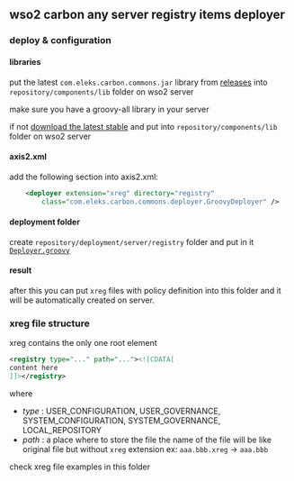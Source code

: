 ## wso2 carbon any server registry items deployer
### deploy & configuration
#### libraries
put the latest `com.eleks.carbon.commons.jar` library from [releases](https://github.com/eleks/com.eleks.carbon.commons/releases) into `repository/components/lib` folder on wso2 server

make sure you have a groovy-all library in your server 

if not [download the latest stable](https://mvnrepository.com/artifact/org.codehaus.groovy/groovy-all) and put into `repository/components/lib` folder on wso2 server

#### axis2.xml 
add the following section into axis2.xml:

```xml
    <deployer extension="xreg" directory="registry" 
        class="com.eleks.carbon.commons.deployer.GroovyDeployer" />
```

#### deployment folder

create `repository/deployment/server/registry` folder and put in it [`Deployer.groovy`](./Deployer.groovy)

#### result

after this you can put `xreg` files with policy definition into this folder and it will be automatically created on server. 

### xreg file structure

xreg contains the only one root element

```xml
<registry type="..." path="..."><![CDATA[
content here
]]></registry>
```

where

- *type* : USER_CONFIGURATION,  USER_GOVERNANCE,  SYSTEM_CONFIGURATION,  SYSTEM_GOVERNANCE,  LOCAL_REPOSITORY
- *path* : a place where to store the file 
 the name of the file will be like original file but without `xreg` extension
 ex: `aaa.bbb.xreg` -> `aaa.bbb`


check xreg file examples in this folder

